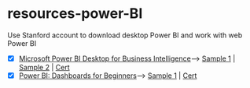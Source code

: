 # resources-power-BI
Use Stanford account to download desktop Power BI and work with web Power BI
- [x] [Microsoft Power BI Desktop for Business Intelligence](https://www.udemy.com/course/microsoft-power-bi-up-running-with-power-bi-desktop/)--> [Sample 1](https://app.powerbi.com/groups/me/reports/85c6ff01-0634-4ba9-aa27-eba2528eff1e/ReportSection) | [Sample 2](https://app.powerbi.com/groups/me/reports/86471fd1-fce2-4b7b-81c7-fcc0923e11d7/ReportSection) | [Cert](https://www.udemy.com/certificate/UC-7ed00758-18e6-4cca-9316-935b3a73640e/)
- [x] [Power BI: Dashboards for Beginners](https://www.linkedin.com/learning/power-bi-dashboards-for-beginners-14924061/)--> [Sample 1](https://app.powerbi.com/groups/me/reports/9b26e254-c10a-458a-b1c8-d99531dbaf6a/ReportSection) | [Cert](https://www.linkedin.com/learning/certificates/3631bff3034e2e9415ba402d0a150e49f46d03f02fb125fec7688d02474b1679)
